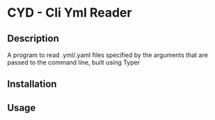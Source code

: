 # CYD - Cli Yml Reader

## Description
A program to read .yml/.yaml files specified by the arguments that are passed to the command line, built using Typer

## Installation

## Usage
